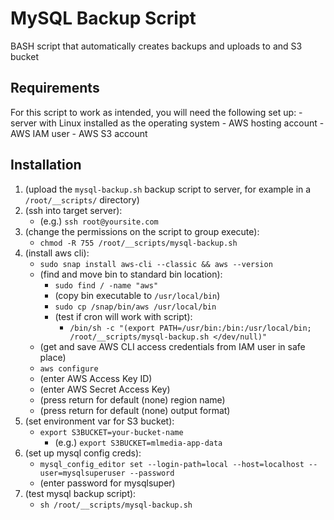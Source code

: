 # MySQL Backup Script
BASH script that automatically creates backups and uploads to and S3 bucket

## Requirements
For this script to work as intended, you will need the following set up:
 	- server with Linux installed as the operating system
	- AWS hosting account
	- AWS IAM user
	- AWS S3 account

## Installation
1. (upload the `mysql-backup.sh` backup script to server, for example in a `/root/__scripts/` directory)
2. (ssh into target server):
	- (e.g.) `ssh root@yoursite.com`
3. (change the permissions on the script to group execute):
	- `chmod -R 755 /root/__scripts/mysql-backup.sh`
4. (install aws cli):
	- `sudo snap install aws-cli --classic && aws --version`
	- (find and move bin to standard bin location):
		- `sudo find / -name "aws"`
		- (copy bin executable to `/usr/local/bin`)
		- `sudo cp /snap/bin/aws /usr/local/bin`
		- (test if cron will work with script):
			- `/bin/sh -c "(export PATH=/usr/bin:/bin:/usr/local/bin; /root/__scripts/mysql-backup.sh </dev/null)"`
	- (get and save AWS CLI access credentials from IAM user in safe place)
	- `aws configure`
	- (enter AWS Access Key ID)
	- (enter AWS Secret Access Key)
	- (press return for default (none) region name)
	- (press return for default (none) output format)
5. (set environment var for S3 bucket):
	- `export S3BUCKET=your-bucket-name`
		- (e.g.) `export S3BUCKET=mlmedia-app-data`
6. (set up mysql config creds):
	- `mysql_config_editor set --login-path=local --host=localhost --user=mysqlsuperuser --password`
	- (enter password for mysqlsuper)
7. (test mysql backup script):
	- `sh /root/__scripts/mysql-backup.sh`
